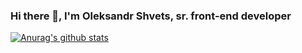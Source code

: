 ### Hi there 👋, I'm Oleksandr Shvets, sr. front-end developer

[![Anurag's github stats](https://github-readme-stats.vercel.app/api?username=oleksandr-shvets)](https://github.com/anuraghazra/github-readme-stats)
